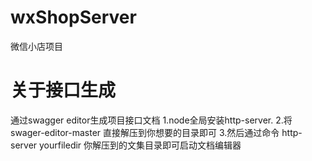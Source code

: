 # wxShopServer
微信小店项目

# 关于接口生成
通过swagger editor生成项目接口文档
    1.node全局安装http-server. 
    2.将swager-editor-master 直接解压到你想要的目录即可
    3.然后通过命令 http-server yourfiledir 你解压到的文集目录即可启动文档编辑器